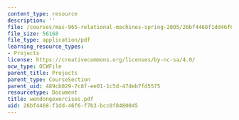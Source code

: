 ```yaml
---
content_type: resource
description: ''
file: /courses/mas-965-relational-machines-spring-2005/26bf4468f1dd46f6f7b3bcc0f8480045_wendongexercises.pdf
file_size: 56168
file_type: application/pdf
learning_resource_types:
- Projects
license: https://creativecommons.org/licenses/by-nc-sa/4.0/
ocw_type: OCWFile
parent_title: Projects
parent_type: CourseSection
parent_uid: 489cb029-7c8f-ee01-1c5d-47deb7fd5575
resourcetype: Document
title: wendongexercises.pdf
uid: 26bf4468-f1dd-46f6-f7b3-bcc0f8480045
---
```


